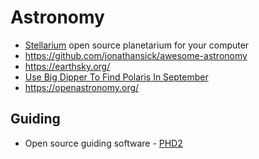 # Astronomy

- [Stellarium](https://stellarium.org/) open source planetarium for your computer
- https://github.com/jonathansick/awesome-astronomy
- https://earthsky.org/
- [Use Big Dipper To Find Polaris In September](https://earthsky.org/tonight/use-big-dipper-to-find-polaris-the-north-star/)
- https://openastronomy.org/

## Guiding

- Open source guiding software - [PHD2](https://openphdguiding.org/)